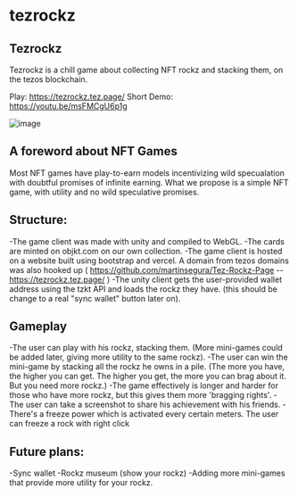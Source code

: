# tezrockz

## Tezrockz
Tezrockz is a chill game about collecting NFT rockz and stacking them, on the tezos blockchain.

Play: https://tezrockz.tez.page/
Short Demo: https://youtu.be/msFMCgU6p1g

![image](https://user-images.githubusercontent.com/56002312/146664405-5bba7677-cae6-4444-89fb-674512d0777c.png)



## A foreword about NFT Games

Most NFT games have play-to-earn models incentivizing wild specualation with doubtful promises of infinite earning.
What we propose is a simple NFT game, with utility and no wild speculative promises.



## Structure:
-The game client was made with unity and compiled to WebGL.
-The cards are minted on objkt.com on our own collection.
-The game client is hosted on a website built using bootstrap and vercel. A domain from tezos domains was also hooked up ( https://github.com/martinsegura/Tez-Rockz-Page -- https://tezrockz.tez.page/ )
-The unity client gets the user-provided wallet address using the tzkt API and loads the rockz they have. (this should be change to a real "sync wallet" button later on).

## Gameplay
-The user can play with his rockz, stacking them. (More mini-games could be added later, giving more utility to the same rockz).
-The user can win the mini-game by stacking all the rockz he owns in a pile. (The more you have, the higher you can get. The higher you get, the more you can brag about it. But you need more rockz.)
-The game effectively is longer and harder for those who have more rockz, but this gives them more 'bragging rights'.
-The user can take a screenshot to share his achievement with his friends.
-There's a freeze power which is activated every certain meters. The user can freeze a rock with right click

## Future plans:
-Sync wallet
-Rockz museum (show your rockz)
-Adding more mini-games that provide more utility for your rockz.
